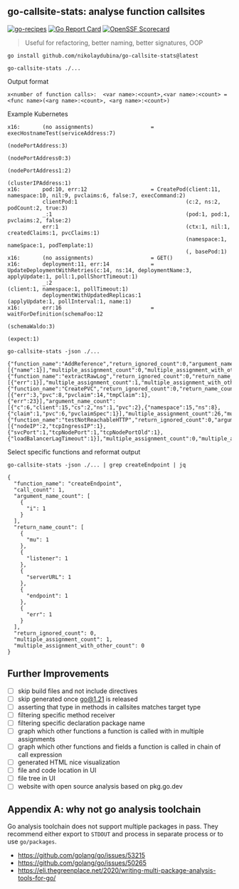 ## go-callsite-stats: analyse function callsites

[![go-recipes](https://raw.githubusercontent.com/nikolaydubina/go-recipes/main/badge.svg?raw=true)](https://github.com/nikolaydubina/go-recipes)
[![Go Report Card](https://goreportcard.com/badge/github.com/nikolaydubina/go-callsite-stats)](https://goreportcard.com/report/github.com/nikolaydubina/go-callsite-stats)
[![OpenSSF Scorecard](https://api.securityscorecards.dev/projects/github.com/nikolaydubina/go-callsite-stats/badge)](https://securityscorecards.dev/viewer/?uri=github.com/nikolaydubina/go-callsite-stats)

> Useful for refactoring, better naming, better signatures, OOP

```
go install github.com/nikolaydubina/go-callsite-stats@latest
```

```
go-callsite-stats ./...
```

Output format
```
x<number of function calls>:  <var name>:<count>,<var name>:<count> = <func name>(<arg name>:<count>, <arg name>:<count>)
```

Example Kubernetes
```
x16:       (no assignments)                  = execHostnameTest(serviceAddress:7)
                                                               (nodePortAddress:3)
                                                               (nodePortAddress0:3)
                                                               (nodePortAddress1:2)
                                                               (clusterIPAddress:1)
x16:       pod:10, err:12                    = CreatePod(client:11, namespace:10, nil:9, pvclaims:6, false:7, execCommand:2)
           clientPod:1                                  (c:2, ns:2, podCount:2, true:3)
           _:1                                          (pod:1, pod:1, pvclaims:2, false:2)
           err:1                                        (ctx:1, nil:1, createdClaims:1, pvcClaims:1)
                                                        (namespace:1, nameSpace:1, podTemplate:1)
                                                        (, basePod:1)
x16:       (no assignments)                  = GET()
x16:       deployment:11, err:14             = UpdateDeploymentWithRetries(c:14, ns:14, deploymentName:3, applyUpdate:1, poll:1,pollShortTimeout:1)                                                         
           _:2                                                            (client:1, namespace:1, pollTimeout:1)
           deploymentWithUpdatedReplicas:1                                (applyUpdate:1, pollInterval:1, name:1)
x16:       err:16                            = waitForDefinition(schemaFoo:12
                                                                (schemaWaldo:3)
                                                                (expect:1)
```

```
go-callsite-stats -json ./...
```

```
{"function_name":"AddReference","return_ignored_count":0,"argument_name_count":[{"name":1}],"multiple_assignment_count":0,"multiple_assignment_with_other_count":0}
{"function_name":"extractRawLog","return_ignored_count":0,"return_name_count":[{"err":1}],"multiple_assignment_count":1,"multiple_assignment_with_other_count":0}
{"function_name":"CreatePVC","return_ignored_count":0,"return_name_count":[{"err":3,"pvc":8,"pvclaim":14,"tmpClaim":1},{"err":23}],"argument_name_count":[{"c":6,"client":15,"cs":2,"ns":1,"pvc":2},{"namespace":15,"ns":8},{"claim":1,"pvc":6,"pvclaimSpec":1}],"multiple_assignment_count":26,"multiple_assignment_with_other_count":0}
{"function_name":"testNotReachableHTTP","return_ignored_count":0,"argument_name_count":[{"nodeIP":2,"tcpIngressIP":1},{"svcPort":1,"tcpNodePort":1,"tcpNodePortOld":1},{"loadBalancerLagTimeout":1}],"multiple_assignment_count":0,"multiple_assignment_with_other_count":0}
```

Select specific functions and reformat output
```
go-callsite-stats -json ./... | grep createEndpoint | jq 
```

```
{
  "function_name": "createEndpoint",
  "call_count": 1,
  "argument_name_count": [
    {
      "i": 1
    }
  ],
  "return_name_count": [
    {
      "mu": 1
    },
    {
      "listener": 1
    },
    {
      "serverURL": 1
    },
    {
      "endpoint": 1
    },
    {
      "err": 1
    }
  ],
  "return_ignored_count": 0,
  "multiple_assignment_count": 1,
  "multiple_assignment_with_other_count": 0
}
```

## Further Improvements

- [ ] skip build files and not include directives
- [ ] skip generated once go@1.21 is released 
- [ ] asserting that type in methods in callsites matches target type
- [ ] filtering specific method receiver
- [ ] filtering specific declaration package name
- [ ] graph which other functions a function is called with in multiple assignments
- [ ] graph which other functions and fields a function is called in chain of call expression
- [ ] generated HTML nice visualization
- [ ] file and code location in UI
- [ ] file tree in UI
- [ ] website with open source analysis based on pkg.go.dev

## Appendix A: why not go analysis toolchain

Go analysis toolchain does not support multiple packages in pass.
They recommend either export to `STDOUT` and process in separate process or to use `go/packages`.

* https://github.com/golang/go/issues/53215
* https://github.com/golang/go/issues/50265
* https://eli.thegreenplace.net/2020/writing-multi-package-analysis-tools-for-go/

